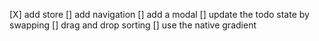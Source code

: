 [X] add store
[] add navigation
[] add a modal
[] update the todo state by swapping
[] drag and drop sorting
[] use the native gradient

